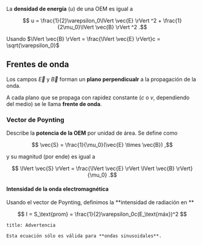 La **densidad de energía** ($u$) de una OEM es igual a

$$
u = \frac{1}{2}\varepsilon_0\lVert \vec{E} \rVert ^2 + \frac{1}{2\mu_0}\lVert \vec{B} \rVert ^2
.$$

Usando $\lVert \vec{B} \rVert = \frac{\lVert \vec{E} \rVert}c = \sqrt{\varepsilon_0}$

## Frentes de onda

Los campos $\vec{E}$ y $\vec{B}$ forman un **plano perpendicualr** a la propagación de la onda.

A cada plano que se propaga con rapidez constante ($c$ o $v$, dependiendo del medio) se le llama **frente de onda**.

### Vector de Poynting

Describe la **potencia de la OEM** por unidad de área. Se define como

$$
\vec{S} = \frac{1}{\mu_0}(\vec{E} \times \vec{B})
,$$

y su magnitud (por ende) es igual a

$$
\lVert \vec{S} \rVert = \frac{\lVert \vec{E} \rVert \lVert \vec{B} \rVert}{\mu_0}
.$$

#### Intensidad de la onda electromagnética

Usando el vector de Poynting, definimos la **intensidad de radiación en **

$$
I = S_\text{prom} = \frac{1}{2}\varepsilon_0c(E_\text{máx})^2
$$

```ad-warning
title: Advertencia

Esta ecuación sólo es válida para **ondas sinusoidales**.

```
